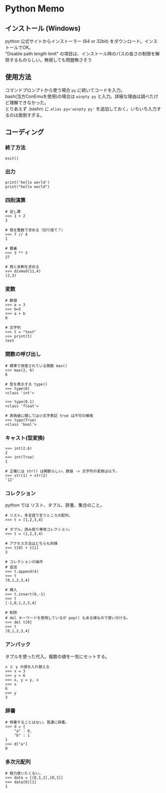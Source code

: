 # Python Memo

## インストール (Windows)

python 公式サイトからインストーラー (64 or 32bit) をダウンロード。インストールでOK。  
"Disable path length limit" の項目は、インストール時のパスの長さの制限を解除するものらしい。無視しても問題無さそう  

## 使用方法
コマンドプロンプトから使う場合  `py` に続いてコードを入力。  
bash(当方ConEmuを使用)の場合は `winpty py` と入力。詳細な理由は調べたけど理解できなかった。  
とりあえず .bashrc に `alias py='winpty py'` を追加しておく。いちいち入力するのは面倒すぎる。  

## コーディング

### 終了方法 
	exit()
	
### 出力
	print('hello world')
	print("hello world")
	
### 四則演算
	# 足し算
	>>> 1 + 2
	3
	
	# 商を整数で求める（切り捨て？）
	>>> 7 // 4
	1
	
	# 冪乗
	>>> 3 ** 3
	27
	
	# 商と余剰を求める
	>>> divmod(11,4)
	(2,3)

### 変数
	# 数値
	>>> a = 3
	>>> b=5
	>>> a + b
	8
	
	# 文字列
	>>> t = "text"
	>>> print(t)
	text

### 関数の呼び出し
	# 標準で用意されている関数 max()
	>>> max(2, 6)
	6
	
	# 型を表示する type()
	>>> type(6)
	<class 'int'>
	
	>>> type(0.1)
	<class 'float'>
	
	# 真偽値に関しては小文字表記 true は不可の模様
	>>> type(True)
	<class 'bool'>
	
### キャスト(型変換)
	>>> int(2.6)
	2
	>>> int(True)
	1
	
	# 正確には str() は関数らしい。数値 -> 文字列の変換は以下。
	>>> str(1) + str(2)
	'12'

### コレクション
python では リスト、タプル、辞書、集合のこと。

	# リスト。多言語で言うところの配列。
	>>> t = [1,2,3,4]

	# タプル。読み取り専用コレクション。
	>>> t = (1,2,3,4)

	# アクセス方法はどちらも同様
	>>> t[0] + t[1]
	3
	
	# コレクションの操作
	# 追加
	>>> t.append(4)
	>>> t
	[0,1,2,3,4]
	
	# 挿入
	>>> t.insert(0,-1)
	>>> t
	[-1,0,1,2,3,4]
	
	# 削除
	# del キーワードを使用しているが pop() もある様なので使い分ける。
	>>> del t[0]
	>>> t
	[0,1,2,3,4]
	
### アンパック
タプルを使った代入。複数の値を一気にセットする。

	x と y の値を入れ替える
	>>> x = 3
	>>> y = 6
	>>> x, y = y, x
	>>> x
	6
	>>> y
	3

### 辞書
	# 特筆することはない。普通に辞書。
	>>> d = {
		"a" : 0,
		"b" : 1
	}
	>>> d["a"]
	0

### 多次元配列
	# 極力使いたくない。
	>>> data = [[0,1,2],[0,1]]
	>>> data[0][1]
	1